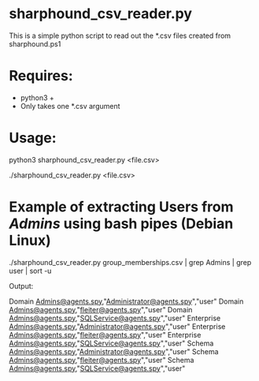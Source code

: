 # sharphound_csv_reader.py
This is a simple python script to read out the *.csv files created from sharphound.ps1

# Requires:
- python3 +
- Only takes one *.csv argument

# Usage:

 python3 sharphound_csv_reader.py <file.csv>

 ./sharphound_csv_reader.py <file.csv>
 
# Example of extracting Users from *Admins* using bash pipes (Debian Linux)

./sharphound_csv_reader.py group_memberships.csv | grep Admins | grep user | sort -u

Output:

Domain Admins@agents.spy,"Administrator@agents.spy","user"
Domain Admins@agents.spy,"fleiter@agents.spy","user"
Domain Admins@agents.spy,"SQLService@agents.spy","user"
Enterprise Admins@agents.spy,"Administrator@agents.spy","user"
Enterprise Admins@agents.spy,"fleiter@agents.spy","user"
Enterprise Admins@agents.spy,"SQLService@agents.spy","user"
Schema Admins@agents.spy,"Administrator@agents.spy","user"
Schema Admins@agents.spy,"fleiter@agents.spy","user"
Schema Admins@agents.spy,"SQLService@agents.spy","user"
